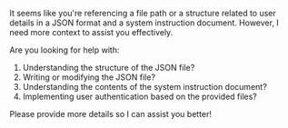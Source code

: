 It seems like you're referencing a file path or a structure related to user details in a JSON format and a system instruction document. However, I need more context to assist you effectively. 

Are you looking for help with:

1. Understanding the structure of the JSON file?
2. Writing or modifying the JSON file?
3. Understanding the contents of the system instruction document?
4. Implementing user authentication based on the provided files?

Please provide more details so I can assist you better!